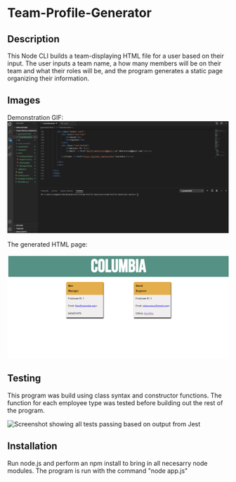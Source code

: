 # Team-Profile-Generator

## Description 
This Node CLI builds a team-displaying HTML file for a user based on their input. The user inputs a team name, a how many members will be on their team and what their roles will be, and the program generates a static page organizing their information. 

## Images
Demonstration GIF:
![Team Profile Generator in action](https://github.com/karur0su/Team-Profile-Generator/blob/master/screenshots/demonstration-gif.gif?raw=true)

The generated HTML page:

![Sample Generated Page](https://github.com/karur0su/Team-Profile-Generator/blob/master/screenshots/screenshotfinal.png?raw=true)

## Testing
This program was build using class syntax and constructor functions. The function for each employee type was tested before building out the rest of the program. 

![Screenshot showing all tests passing based on output from Jest](tests-passed.PNG)

## Installation 
Run node.js and perform an npm install to bring in all necesarry node modules. The program is run with the command "node app.js"
